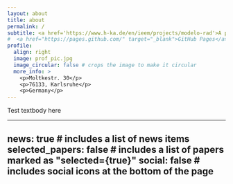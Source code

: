 ```yaml
---
layout: about
title: about
permalink: /
subtitle: <a href='https://www.h-ka.de/en/ieem/projects/modelo-rad'>A project at the Hochschule Karlsruhe</a>.
#  <a href="https://pages.github.com/" target="_blank">GitHub Pages</a>.
profile:
  align: right
  image: prof_pic.jpg
  image_circular: false # crops the image to make it circular
  more_info: >
    <p>Moltkestr. 30</p>
    <p>76133, Karlsruhe</p>
    <p>Germany</p>
---
```


Test textbody here

---

news: true # includes a list of news items
selected_papers: false # includes a list of papers marked as "selected={true}"
social: false # includes social icons at the bottom of the page
---

